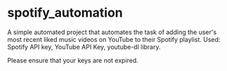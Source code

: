 # spotify_automation

A simple automated project that automates the task of adding the user's most recent liked music videos on YouTube to their Spotify playlist.
Used: Spotify API key, YouTube API Key, youtube-dl library.

Please ensure that your keys are not expired. 
